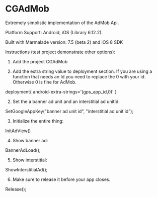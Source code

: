CGAdMob
==========
Extremely simplistic implementation of the AdMob Api.

Platform Support: Android, iOS (Library 6.12.2).

Built with Marmalade version: 7.5 (beta 2) and iOS 8 SDK

Instructions (test project demonstrate other options):

1. Add the project CGAdMob

2. Add the extra string value to deployment section. If you are using a function that needs an Id you need to replace the 0 with your id. Otherwise 0 is fine for AdMob.

deployment{
	android-extra-strings='(gps_app_id,0)' 
}

2. Set the a banner ad unit and an interstitial ad unitId:

SetGoogleAppKey("banner ad unit id", "interstitial ad unit id”);

3. Initialize the entire thing:

InitAdView()

4. Show banner ad:

BannerAdLoad();

5. Show interstitial:

ShowInterstitialAd();

6. Make sure to release it before your app closes.

Release();


